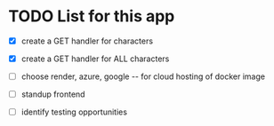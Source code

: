# TODO List for this app

- [x] create a GET handler for characters
- [x] create a GET handler for ALL characters
- [ ] choose render, azure, google -- for cloud hosting of docker image
- [ ] standup frontend

- [ ] identify testing opportunities
